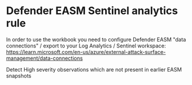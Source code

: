 # Defender EASM Sentinel analytics rule

In order to use the workbook you need to configure Defender EASM "data connections" / export to your Log Analytics / Sentinel workspace: https://learn.microsoft.com/en-us/azure/external-attack-surface-management/data-connections

Detect High severity observations which are not present in earlier EASM snapshots
